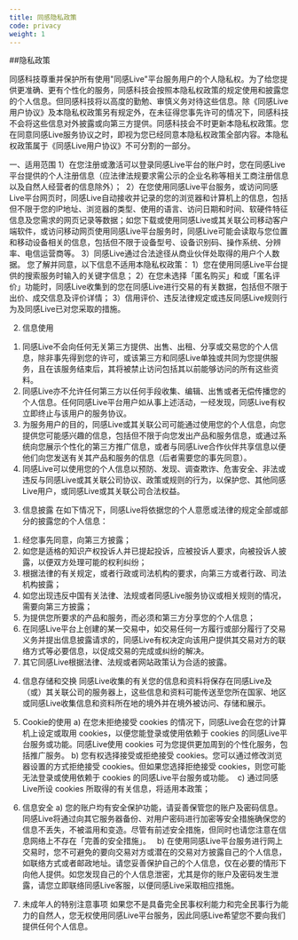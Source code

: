 ```yaml
---
title: 同感隐私政策
code: privacy
weight: 1
---
```


##隐私政策

同感科技尊重并保护所有使用"同感Live"平台服务用户的个人隐私权。为了给您提供更准确、更有个性化的服务，同感科技会按照本隐私权政策的规定使用和披露您的个人信息。但同感科技将以高度的勤勉、审慎义务对待这些信息。除《同感Live用户协议》及本隐私权政策另有规定外，在未征得您事先许可的情况下，同感科技不会将这些信息对外披露或向第三方提供。同感科技会不时更新本隐私权政策。您在同意同感Live服务协议之时，即视为您已经同意本隐私权政策全部内容。本隐私权政策属于《同感Live用户协议》不可分割的一部分。

一、适用范围
1）在您注册或激活可以登录同感Live平台的账户时，您在同感Live平台提供的个人注册信息（应法律法规要求需公示的企业名称等相关工商注册信息以及自然人经营者的信息除外）； 
2）在您使用同感Live平台服务，或访问同感Live平台网页时，同感Live自动接收并记录的您的浏览器和计算机上的信息，包括但不限于您的IP地址、浏览器的类型、使用的语言、访问日期和时间、软硬件特征信息及您需求的网页记录等数据；如您下载或使用同感Live或其关联公司移动客户端软件，或访问移动网页使用同感Live平台服务时，同感Live可能会读取与您位置和移动设备相关的信息，包括但不限于设备型号、设备识别码、操作系统、分辨率、电信运营商等。
3）同感Live通过合法途径从商业伙伴处取得的用户个人数据。
您了解并同意，以下信息不适用本隐私权政策：
1）您在使用同感Live平台提供的搜索服务时输入的关键字信息；
2）在您未选择「匿名购买」和或「匿名评价」功能时，同感Live收集到的您在同感Live进行交易的有关数据，包括但不限于出价、成交信息及评价详情；
3）信用评价、违反法律规定或违反同感Live规则行为及同感Live已对您采取的措施。

2. 信息使用
1) 同感Live不会向任何无关第三方提供、出售、出租、分享或交易您的个人信息，除非事先得到您的许可，或该第三方和同感Live单独或共同为您提供服务，且在该服务结束后，其将被禁止访问包括其以前能够访问的所有这些资料。
2) 同感Live亦不允许任何第三方以任何手段收集、编辑、出售或者无偿传播您的个人信息。任何同感Live平台用户如从事上述活动，一经发现，同感Live有权立即终止与该用户的服务协议。
3) 为服务用户的目的，同感Live或其关联公司可能通过使用您的个人信息，向您提供您可能感兴趣的信息，包括但不限于向您发出产品和服务信息，或通过系统向您展示个性化的第三方推广信息，或者与同感Live合作伙伴共享信息以便他们向您发送有关其产品和服务的信息（后者需要您的事先同意）。
4) 同感Live可以使用您的个人信息以预防、发现、调查欺诈、危害安全、非法或违反与同感Live或其关联公司协议、政策或规则的行为，以保护您、其他同感Live用户，或同感Live或其关联公司合法权益。

3. 信息披露
在如下情况下，同感Live将依据您的个人意愿或法律的规定全部或部分的披露您的个人信息：
1) 经您事先同意，向第三方披露；
2) 如您是适格的知识产权投诉人并已提起投诉，应被投诉人要求，向被投诉人披露，以便双方处理可能的权利纠纷；
3) 根据法律的有关规定，或者行政或司法机构的要求，向第三方或者行政、司法机构披露；
4) 如您出现违反中国有关法律、法规或者同感Live服务协议或相关规则的情况，需要向第三方披露；
5) 为提供您所要求的产品和服务，而必须和第三方分享您的个人信息；
6) 在同感Live平台上创建的某一交易中，如交易任何一方履行或部分履行了交易义务并提出信息披露请求的，同感Live有权决定向该用户提供其交易对方的联络方式等必要信息，以促成交易的完成或纠纷的解决。
7) 其它同感Live根据法律、法规或者网站政策认为合适的披露。

4. 信息存储和交换
同感Live收集的有关您的信息和资料将保存在同感Live及（或）其关联公司的服务器上，这些信息和资料可能传送至您所在国家、地区或同感Live收集信息和资料所在地的境外并在境外被访问、存储和展示。

5. Cookie的使用
a) 在您未拒绝接受 cookies 的情况下，同感Live会在您的计算机上设定或取用 cookies，以便您能登录或使用依赖于 cookies 的同感Live平台服务或功能。同感Live使用 cookies 可为您提供更加周到的个性化服务，包括推广服务。
b) 您有权选择接受或拒绝接受 cookies。您可以通过修改浏览器设置的方式拒绝接受 cookies。但如果您选择拒绝接受 cookies，则您可能无法登录或使用依赖于 cookies 的同感Live平台服务或功能。 
c) 通过同感Live所设 cookies 所取得的有关信息，将适用本政策；

6. 信息安全
a) 您的账户均有安全保护功能，请妥善保管您的账户及密码信息。同感Live将通过向其它服务器备份、对用户密码进行加密等安全措施确保您的信息不丢失，不被滥用和变造。尽管有前述安全措施，但同时也请您注意在信息网络上不存在「完善的安全措施」。
  b) 在使用同感Live平台服务进行网上交易时，您不可避免的要向交易对方或潜在的交易对方披露自己的个人信息，如联络方式或者邮政地址。请您妥善保护自己的个人信息，仅在必要的情形下向他人提供。如您发现自己的个人信息泄密，尤其是你的账户及密码发生泄露，请您立即联络同感Live客服，以便同感Live采取相应措施。  

7. 未成年人的特别注意事项
如果您不是具备完全民事权利能力和完全民事行为能力的自然人，您无权使用同感Live平台服务，因此同感Live希望您不要向我们提供任何个人信息。

